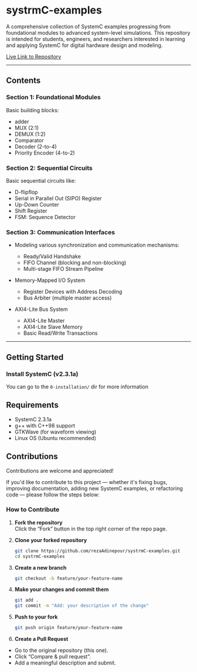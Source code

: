 # systrmC-examples
A comprehensive collection of SystemC examples progressing from foundational modules to advanced system-level simulations. This repository is intended for students, engineers, and researchers interested in learning and applying SystemC for digital hardware design and modeling.

[Live Link to Repository](https://github.com/rezaAdinepour/systrmC-examples.git)


---

## Contents

### Section 1: Foundational Modules
Basic building blocks:
- adder
- MUX (2:1)
- DEMUX (1:2)
- Comparator
- Decoder (2-to-4)
- Priority Encoder (4-to-2)


### Section 2: Sequential Circuits
Basic sequential circuits like:

- D-flipflop
- Serial in Parallel Out (SIPO) Register
- Up-Down Counter
- Shift Register
- FSM: Sequence Detector

### Section 3: Communication Interfaces
* Modeling various synchronization and communication mechanisms:
    - Ready/Valid Handshake
    - FIFO Channel (blocking and non-blocking)
    - Multi-stage FIFO Stream Pipeline

* Memory-Mapped I/O System
    - Register Devices with Address Decoding
    - Bus Arbiter (multiple master access)

* AXI4-Lite Bus System
    - AXI4-Lite Master
    - AXI4-Lite Slave Memory
    - Basic Read/Write Transactions

---

## Getting Started

### Install SystemC (v2.3.1a)

You can go to the `0-installation/` dir for more information

## Requirements

* SystemC 2.3.1a
* g++ with C++98 support
* GTKWave (for waveform viewing)
* Linux OS (Ubuntu recommended)


## Contributions

Contributions are welcome and appreciated!

If you'd like to contribute to this project — whether it's fixing bugs, improving documentation, adding new SystemC examples, or refactoring code — please follow the steps below:

### How to Contribute

1. **Fork the repository**  
   Click the “Fork” button in the top right corner of the repo page.

2. **Clone your forked repository**
   ```bash
   git clone https://github.com/rezaAdinepour/systrmC-examples.git
   cd systrmC-examples
    ```

3. **Create a new branch**
   ```bash
   git checkout -b feature/your-feature-name
   ```

4. **Make your changes and commit them**
   ```bash
   git add .
   git commit -m "Add: your description of the change"
   ```

5. **Push to your fork**
   ```bash
   git push origin feature/your-feature-name
   ```

6. **Create a Pull Request**
* Go to the original repository (this one).
* Click “Compare & pull request”.
* Add a meaningful description and submit.